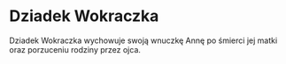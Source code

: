 # Dziadek Wokraczka

Dziadek Wokraczka wychowuje swoją wnuczkę Annę po śmierci jej matki oraz porzuceniu rodziny przez ojca.
